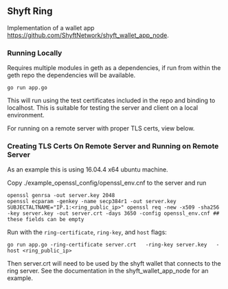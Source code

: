 ## Shyft Ring

Implementation of a wallet app https://github.com/ShyftNetwork/shyft_wallet_app_node.

### Running Locally

Requires multiple modules in geth as a dependencies, if run from within the geth repo the dependencies will be available.

`go run app.go`

This will run using the test certificates included in the repo and binding to localhost. This is suitable for testing the server and client on a local environment.

For running on a remote server with proper TLS certs, view below.

### Creating TLS Certs On Remote Server and Running on Remote Server

As an example this is using 16.04.4 x64 ubuntu machine.

Copy ./example_openssl_config/openssl_env.cnf to the server and run

```
openssl genrsa -out server.key 2048
openssl ecparam -genkey -name secp384r1 -out server.key
SUBJECTALTNAME="IP.1:<ring_public_ip>" openssl req -new -x509 -sha256 -key server.key -out server.crt -days 3650 -config openssl_env.cnf ## these fields can be empty
```

Run with the `ring-certificate`, `ring-key`, and `host` flags:

`go run app.go -ring-certificate server.crt   -ring-key server.key   -host <ring_public_ip>`

Then server.crt will need to be used by the shyft wallet that connects to the ring server. See the documentation in the shyft_wallet_app_node for an example.
